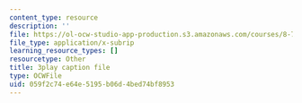 ```yaml
---
content_type: resource
description: ''
file: https://ol-ocw-studio-app-production.s3.amazonaws.com/courses/8-701-introduction-to-nuclear-and-particle-physics-fall-2020/059f2c74e64e5195b06d4bed74bf8953_LGm2fvo-M9g.vtt
file_type: application/x-subrip
learning_resource_types: []
resourcetype: Other
title: 3play caption file
type: OCWFile
uid: 059f2c74-e64e-5195-b06d-4bed74bf8953
---
```

